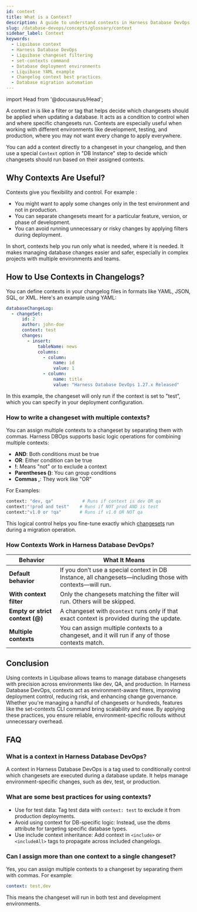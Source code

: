 ```yaml
---
id: context
title: What is a Context?
description: A guide to understand contexts in Harness Database DevOps, including their purpose, usage, and best practices for managing database changesets across environments.
slug: /database-devops/concepts/glossary/context
sidebar_label: Context
keywords:
  - Liquibase context
  - Harness Database DevOps 
  - Liquibase changeset filtering
  - set-contexts command
  - Database deployment environments
  - Liquibase YAML example
  - Changelog context best practices
  - Database migration automation
---
```


import Head from '@docusaurus/Head';

<Head>
  <meta name="title" content="Understanding Contexts in Harness Database DevOps" data-rh="title"/>
  <meta
    name="description"
    content="Learn what a context is, how it works in Harness DB DevOps, and explore best practices for context, rollback, transaction control, and CI/CD workflows."
  />
  <script type="application/ld+json">
    {`
      {
        "@context": "https://schema.org",
        "@type": "FAQPage",
        "mainEntity": [
          {
            "@type": "Question",
            "name": "What is a context in Liquibase?",
            "acceptedAnswer": {
              "@type": "Answer",
              "text": "A context in Liquibase is a tag used to conditionally control which changesets are executed during a database update. It helps manage environment-specific changes, such as dev, test, or production."
            }
          },
          {
            "@type": "Question",
            "name": "Can I assign more than one context to a changeset?",
            "acceptedAnswer": {
              "@type": "Answer",
              "text": "Yes. You can assign multiple contexts to a changeset by separating them with commas. For example: context: 'dev,test'. The changeset will run if either context matches."
            }
          },
          {
            "@type": "Question",
            "name": "What does the set-contexts command do in Liquibase?",
            "acceptedAnswer": {
              "@type": "Answer",
              "text": "The set-contexts command allows you to bulk edit and apply context values to changesets from the command line without modifying the changelog files directly. It works with YAML, XML, JSON, and SQL changelogs."
            }
          },
          {
            "@type": "Question",
            "name": "Do I need Liquibase Pro to use multiple contexts?",
            "acceptedAnswer": {
              "@type": "Answer",
              "text": "No. You can assign multiple contexts in open-source Liquibase as well. However, advanced commands like set-contexts are part of Liquibase Pro."
            }
          },
          {
            "@type": "Question",
            "name": "How do contexts work in Harness Database DevOps?",
            "acceptedAnswer": {
              "@type": "Answer",
              "text": "In Harness Database DevOps, the context filter in the DB Instance step determines which changesets will run. If no filter is provided, all changesets—including those with contexts—are executed."
            }
          }
        ]
      }
    `}
  </script>
</Head>

A context in is like a filter or tag that helps decide which changesets should be applied when updating a database. It acts as a condition to control when and where specific changesets run. Contexts are especially useful when working with different environments like development, testing, and production, where you may not want every change to apply everywhere.

You can add a context directly to a changeset in your changelog, and then use a special `Context` option in "DB Instance" step to decide which changesets should run based on their assigned contexts.

## Why Contexts Are Useful?

Contexts give you flexibility and control. For example :
- You might want to apply some changes only in the test environment and not in production.
- You can separate changesets meant for a particular feature, version, or phase of development.
- You can avoid running unnecessary or risky changes by applying filters during deployment.

In short, contexts help you run only what is needed, where it is needed. It makes managing database changes easier and safer, especially in complex projects with multiple environments and teams.

## How to Use Contexts in Changelogs?
You can define contexts in your changelog files in formats like YAML, JSON, SQL, or XML. Here's an example using YAML:

```yaml
databaseChangeLog:
  - changeSet:
      id: 2
      author: john-doe
      context: test
      changes:
        - insert:
            tableName: news
            columns:
              - column:
                  name: id
                  value: 1
              - column:
                  name: title
                  value: "Harness Database DevOps 1.27.x Released"
```

In this example, the changeset will only run if the context is set to "test", which you can specify in your deployment configuration.

### How to write a changeset with multiple contexts?
You can assign multiple contexts to a changeset by separating them with commas. Harness DBOps supports basic logic operations for combining multiple contexts:

- **AND**: Both conditions must be true
- **OR**: Either condition can be true
- **!**: Means "not" or to exclude a context
- **Parentheses ()**: You can group conditions
- **Commas ,**: They work like "OR"

For Examples:
```bash
context: "dev, qa"           # Runs if context is dev OR qa
context:"!prod and test"    # Runs if NOT prod AND is test
context:"v1.0 or !qa"       # Runs if v1.0 OR NOT qa
```
This logical control helps you fine-tune exactly which [changesets](./changeset.md) run during a migration operation.

### How Contexts Work in Harness Database DevOps?

| Behavior                        | What It Means                                                                                 |
| ------------------------------- | --------------------------------------------------------------------------------------------- |
| **Default behavior**            | If you don’t use a special context in DB Instance, all changesets—including those with contexts—will run. |
| **With context filter**         | Only the changesets matching the filter will run. Others will be skipped.                     |
| **Empty or strict context (@)** | A changeset with `@context` runs only if that exact context is provided during the update.    |
| **Multiple contexts**           | You can assign multiple contexts to a changeset, and it will run if any of those contexts match. |

## Conclusion

Using contexts in Liquibase allows teams to manage database changesets with precision across environments like dev, QA, and production. In Harness Database DevOps, contexts act as environment-aware filters, improving deployment control, reducing risk, and enhancing change governance. Whether you're managing a handful of changesets or hundreds, features like the set-contexts CLI command bring scalability and ease. By applying these practices, you ensure reliable, environment-specific rollouts without unnecessary overhead.

## FAQ

### What is a context in Harness Database DevOps?
A context in Harness Database DevOps is a tag used to conditionally control which changesets are executed during a database update. It helps manage environment-specific changes, such as dev, test, or production.

### What are some best practices for using contexts?
- Use for test data: Tag test data with `context: test` to exclude it from production deployments.
- Avoid using context for DB-specific logic: Instead, use the dbms attribute for targeting specific database types.
- Use include context inheritance: Add context in `<include>` or `<includeAll>` tags to propagate across included changelogs.

### Can I assign more than one context to a single changeset?
Yes, you can assign multiple contexts to a changeset by separating them with commas. For example:

```yaml
context: test,dev
``` 
This means the changeset will run in both test and development environments. 
